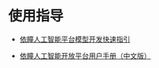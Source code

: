 # 使用指导

* [依瞳人工智能平台模型开发快速指引](依瞳人工智能平台模型开发快速指引-20201203.pdf)

* [依瞳人工智能开放平台用户手册（中文版）](依瞳人工智能平台用户手册_20210113-v1.3.0.pdf)

